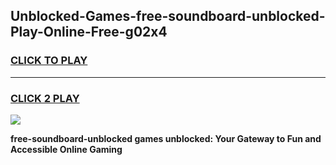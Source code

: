 
## Unblocked-Games-free-soundboard-unblocked-Play-Online-Free-g02x4
<h3>
<a href="https://premium76.site?title=free-soundboard-unblocked&ref=26A">CLICK TO PLAY</a></h3>
<hr>

<h3>
<a href="https://premium76.site?title=free-soundboard-unblocked&ref=26A">CLICK 2 PLAY</a>
  
</h3>

<a href="https://premium76.site?title=free-soundboard-unblocked&ref=26A"><img src="https://clearcache.store/games.png"></a>


**free-soundboard-unblocked games unblocked: Your Gateway to Fun and Accessible Online Gaming**
